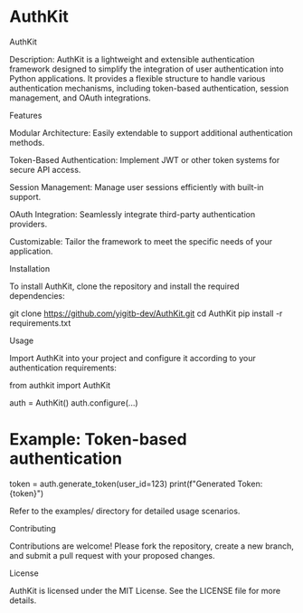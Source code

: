 # AuthKit
AuthKit

Description:
AuthKit is a lightweight and extensible authentication framework designed to simplify the integration of user authentication into Python applications. It provides a flexible structure to handle various authentication mechanisms, including token-based authentication, session management, and OAuth integrations.

Features

Modular Architecture: Easily extendable to support additional authentication methods.

Token-Based Authentication: Implement JWT or other token systems for secure API access.

Session Management: Manage user sessions efficiently with built-in support.

OAuth Integration: Seamlessly integrate third-party authentication providers.

Customizable: Tailor the framework to meet the specific needs of your application.

Installation

To install AuthKit, clone the repository and install the required dependencies:

git clone https://github.com/yigitb-dev/AuthKit.git
cd AuthKit
pip install -r requirements.txt

Usage

Import AuthKit into your project and configure it according to your authentication requirements:

from authkit import AuthKit

auth = AuthKit()
auth.configure(...)

# Example: Token-based authentication
token = auth.generate_token(user_id=123)
print(f"Generated Token: {token}")


Refer to the examples/ directory for detailed usage scenarios.

Contributing

Contributions are welcome! Please fork the repository, create a new branch, and submit a pull request with your proposed changes.

License

AuthKit is licensed under the MIT License. See the LICENSE
 file for more details.
